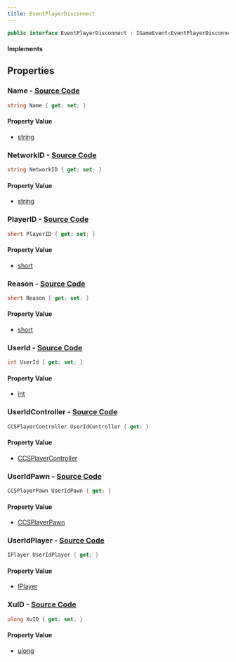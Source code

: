 ```yaml
---
title: EventPlayerDisconnect
---
```


```csharp
public interface EventPlayerDisconnect : IGameEvent<EventPlayerDisconnect>
```

#### Implements

## Properties

### **Name** - [Source Code](https://github.com/swiftly-solution/swiftlys2/blob/main/managed/src/SwiftlyS2.Generated/GameEvents/Interfaces/EventPlayerDisconnect.cs#L56)

```csharp
string Name { get; set; }
```

#### Property Value

- [string](https://learn.microsoft.com/dotnet/api/system.string)

### **NetworkID** - [Source Code](https://github.com/swiftly-solution/swiftlys2/blob/main/managed/src/SwiftlyS2.Generated/GameEvents/Interfaces/EventPlayerDisconnect.cs#L63)

```csharp
string NetworkID { get; set; }
```

#### Property Value

- [string](https://learn.microsoft.com/dotnet/api/system.string)

### **PlayerID** - [Source Code](https://github.com/swiftly-solution/swiftlys2/blob/main/managed/src/SwiftlyS2.Generated/GameEvents/Interfaces/EventPlayerDisconnect.cs#L75)

```csharp
short PlayerID { get; set; }
```

#### Property Value

- [short](https://learn.microsoft.com/dotnet/api/system.int16)

### **Reason** - [Source Code](https://github.com/swiftly-solution/swiftlys2/blob/main/managed/src/SwiftlyS2.Generated/GameEvents/Interfaces/EventPlayerDisconnect.cs#L49)

```csharp
short Reason { get; set; }
```

#### Property Value

- [short](https://learn.microsoft.com/dotnet/api/system.int16)

### **UserId** - [Source Code](https://github.com/swiftly-solution/swiftlys2/blob/main/managed/src/SwiftlyS2.Generated/GameEvents/Interfaces/EventPlayerDisconnect.cs#L42)

```csharp
int UserId { get; set; }
```

#### Property Value

- [int](https://learn.microsoft.com/dotnet/api/system.int32)

### **UserIdController** - [Source Code](https://github.com/swiftly-solution/swiftlys2/blob/main/managed/src/SwiftlyS2.Generated/GameEvents/Interfaces/EventPlayerDisconnect.cs#L24)

```csharp
CCSPlayerController UserIdController { get; }
```

#### Property Value

- [CCSPlayerController](/docs/api/shared/schemadefinitions/ccsplayercontroller)

### **UserIdPawn** - [Source Code](https://github.com/swiftly-solution/swiftlys2/blob/main/managed/src/SwiftlyS2.Generated/GameEvents/Interfaces/EventPlayerDisconnect.cs#L31)

```csharp
CCSPlayerPawn UserIdPawn { get; }
```

#### Property Value

- [CCSPlayerPawn](/docs/api/shared/schemadefinitions/ccsplayerpawn)

### **UserIdPlayer** - [Source Code](https://github.com/swiftly-solution/swiftlys2/blob/main/managed/src/SwiftlyS2.Generated/GameEvents/Interfaces/EventPlayerDisconnect.cs#L35)

```csharp
IPlayer UserIdPlayer { get; }
```

#### Property Value

- [IPlayer](/docs/api/shared/players/iplayer)

### **XuID** - [Source Code](https://github.com/swiftly-solution/swiftlys2/blob/main/managed/src/SwiftlyS2.Generated/GameEvents/Interfaces/EventPlayerDisconnect.cs#L70)

```csharp
ulong XuID { get; set; }
```

#### Property Value

- [ulong](https://learn.microsoft.com/dotnet/api/system.uint64)

